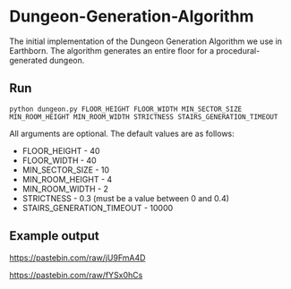 # Dungeon-Generation-Algorithm
The initial implementation of the Dungeon Generation Algorithm we use in Earthborn. The algorithm generates an entire floor for a procedural-generated dungeon.

## Run

`python dungeon.py FLOOR_HEIGHT FLOOR_WIDTH MIN_SECTOR_SIZE MIN_ROOM_HEIGHT MIN_ROOM_WIDTH STRICTNESS STAIRS_GENERATION_TIMEOUT`

All arguments are optional. The default values are as follows:

* FLOOR_HEIGHT - 40
* FLOOR_WIDTH - 40
* MIN_SECTOR_SIZE - 10
* MIN_ROOM_HEIGHT - 4
* MIN_ROOM_WIDTH - 2
* STRICTNESS - 0.3 (must be a value between 0 and 0.4)
* STAIRS_GENERATION_TIMEOUT - 10000

## Example output

https://pastebin.com/raw/jU9FmA4D

https://pastebin.com/raw/fYSx0hCs
